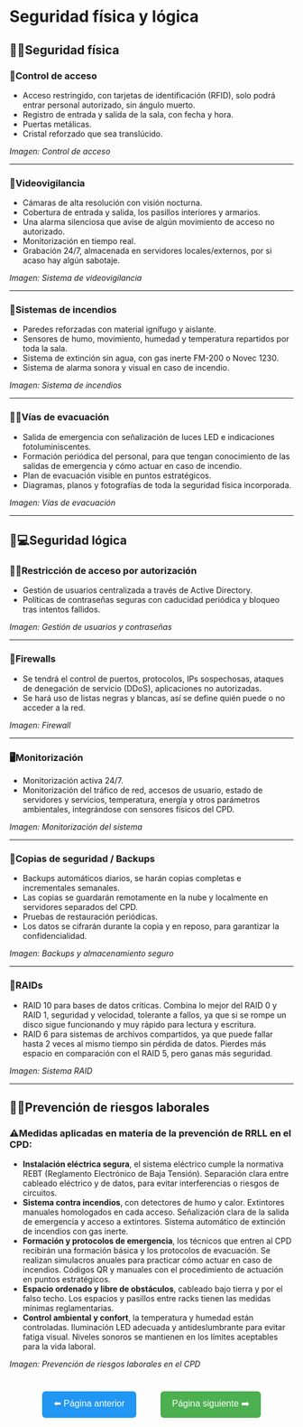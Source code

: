 # Seguridad física y lógica

## 👊🚪Seguridad física

### 🔐Control de acceso
- Acceso restringido, con tarjetas de identificación (RFID), solo podrá entrar personal autorizado, sin ángulo muerto.  
- Registro de entrada y salida de la sala, con fecha y hora.  
- Puertas metálicas.  
- Cristal reforzado que sea translúcido.  

*Imagen: Control de acceso*

---

### 🎥Videovigilancia
- Cámaras de alta resolución con visión nocturna.  
- Cobertura de entrada y salida, los pasillos interiores y armarios.  
- Una alarma silenciosa que avise de algún movimiento de acceso no autorizado.  
- Monitorización en tiempo real.  
- Grabación 24/7, almacenada en servidores locales/externos, por si acaso hay algún sabotaje.  

*Imagen: Sistema de videovigilancia*

---

### 🧯Sistemas de incendios
- Paredes reforzadas con material ignífugo y aislante.  
- Sensores de humo, movimiento, humedad y temperatura repartidos por toda la sala.  
- Sistema de extinción sin agua, con gas inerte FM-200 o Novec 1230.  
- Sistema de alarma sonora y visual en caso de incendio.  

*Imagen: Sistema de incendios*

---

### 🏃‍♂️Vías de evacuación
- Salida de emergencia con señalización de luces LED e indicaciones fotoluminiscentes.  
- Formación periódica del personal, para que tengan conocimiento de las salidas de emergencia y cómo actuar en caso de incendio.  
- Plan de evacuación visible en puntos estratégicos.  
- Diagramas, planos y fotografías de toda la seguridad física incorporada.  

*Imagen: Vías de evacuación*

---

## 🧠💻Seguridad lógica

### 🧑‍💻Restricción de acceso por autorización
- Gestión de usuarios centralizada a través de Active Directory.  
- Políticas de contraseñas seguras con caducidad periódica y bloqueo tras intentos fallidos.  

*Imagen: Gestión de usuarios y contraseñas*

---

### 🚫Firewalls
- Se tendrá el control de puertos, protocolos, IPs sospechosas, ataques de denegación de servicio (DDoS), aplicaciones no autorizadas.  
- Se hará uso de listas negras y blancas, así se define quién puede o no acceder a la red.  

*Imagen: Firewall*

---

### 🖥️Monitorización
- Monitorización activa 24/7.  
- Monitorización del tráfico de red, accesos de usuario, estado de servidores y servicios, temperatura, energía y otros parámetros ambientales, integrándose con sensores físicos del CPD.  

*Imagen: Monitorización del sistema*

---

### 💾Copias de seguridad / Backups
- Backups automáticos diarios, se harán copias completas e incrementales semanales.  
- Las copias se guardarán remotamente en la nube y localmente en servidores separados del CPD.  
- Pruebas de restauración periódicas.  
- Los datos se cifrarán durante la copia y en reposo, para garantizar la confidencialidad.  

*Imagen: Backups y almacenamiento seguro*

---

### 📀RAIDs
- RAID 10 para bases de datos críticas. Combina lo mejor del RAID 0 y RAID 1, seguridad y velocidad, tolerante a fallos, ya que si se rompe un disco sigue funcionando y muy rápido para lectura y escritura.  
- RAID 6 para sistemas de archivos compartidos, ya que puede fallar hasta 2 veces al mismo tiempo sin pérdida de datos. Pierdes más espacio en comparación con el RAID 5, pero ganas más seguridad.  

*Imagen: Sistema RAID*

---

## 👷‍♂️Prevención de riesgos laborales

### ⚠️Medidas aplicadas en materia de la prevención de RRLL en el CPD:
- **Instalación eléctrica segura**, el sistema eléctrico cumple la normativa REBT (Reglamento Electrónico de Baja Tensión). Separación clara entre cableado eléctrico y de datos, para evitar interferencias o riesgos de circuitos.  
- **Sistema contra incendios**, con detectores de humo y calor. Extintores manuales homologados en cada acceso. Señalización clara de la salida de emergencia y acceso a extintores. Sistema automático de extinción de incendios con gas inerte.  
- **Formación y protocolos de emergencia**, los técnicos que entren al CPD recibirán una formación básica y los protocolos de evacuación. Se realizan simulacros anuales para practicar cómo actuar en caso de incendios. Códigos QR y manuales con el procedimiento de actuación en puntos estratégicos.  
- **Espacio ordenado y libre de obstáculos**, cableado bajo tierra y por el falso techo. Los espacios y pasillos entre racks tienen las medidas mínimas reglamentarias.  
- **Control ambiental y confort**, la temperatura y humedad están controladas. Iluminación LED adecuada y antideslumbrante para evitar fatiga visual. Niveles sonoros se mantienen en los límites aceptables para la vida laboral.  

*Imagen: Prevención de riesgos laborales en el CPD*

<p align="center" style="margin-top: 40px;">
  <a href="../infraestructuraelectrica.md" style="text-decoration: none; margin-right: 20px;">
    <button style="padding: 10px 20px; font-size: 16px; border-radius: 6px; background-color: #2196F3; color: white; border: none;">
      ⬅️ Página anterior
    </button>
  </a>
  
  <a href="./sostenibilidad.md" style="text-decoration: none; margin-left: 20px;">
    <button style="padding: 10px 20px; font-size: 16px; border-radius: 6px; background-color: #4CAF50; color: white; border: none;">
      Página siguiente ➡️
    </button>
  </a>
</p>
